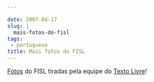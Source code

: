 ```yaml
---

date: 2007-04-17
slug: |
  mais-fotos-do-fisl
tags:
 - portuguese
title: Mais fotos do FISL
---
```


[Fotos](http://fotos.leleobhz.org/main.php) do FISL tiradas pela equipe
do [Texto Livre](http://www.textolivre.org/)!
